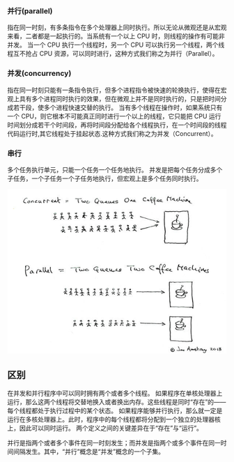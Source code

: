 ### 并行(parallel)
指在同一时刻，有多条指令在多个处理器上同时执行。所以无论从微观还是从宏观来看，二者都是一起执行的。当系统有一个以上 CPU 时，则线程的操作有可能非并发。
当一个 CPU 执行一个线程时，另一个 CPU 可以执行另一个线程，两个线程互不抢占 CPU 资源，可以同时进行，这种方式我们称之为并行（Parallel）。
### 并发(concurrency)
指在同一时刻只能有一条指令执行，但多个进程指令被快速的轮换执行，使得在宏观上具有多个进程同时执行的效果，但在微观上并不是同时执行的，只是把时间分成若干段，使多个进程快速交替的执行。
当有多个线程在操作时，如果系统只有一个 CPU，则它根本不可能真正同时进行一个以上的线程，它只能把 CPU 运行时间划分成若干个时间段，再将时间段分配给各个线程执行，在一个时间段的线程代码运行时,其它线程处于挂起状态.这种方式我们称之为并发（Concurrent）。

### 串行
多个任务执行单元，只能一个任务一个任务地执行。
并发是把每个任务分成多个子任务，一个子任务一个子任务地执行，但宏观上是多个任务同时执行。

![](1.3.1/parrale.jpg)

## 区别
在并发和并行程序中可以同时拥有两个或者多个线程。
如果程序在单核处理器上运行，那么这两个线程将交替地换入或者换出内存。这些线程是同时“存在”的——每个线程都处于执行过程中的某个状态。
如果程序能够并行执行，那么就一定是运行在多核处理器上。此时，程序中的每个线程都将分配到一个独立的处理器核上，因此可以同时运行。
两个定义之间的关键差异在于“存在”与“运行”。

并行是指两个或者多个事件在同一时刻发生；而并发是指两个或多个事件在同一时间间隔发生。其中，“并行”概念是“并发”概念的一个子集。


 